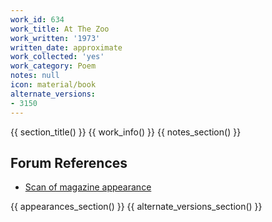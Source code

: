 ```yaml
---
work_id: 634
work_title: At The Zoo
work_written: '1973'
written_date: approximate
work_collected: 'yes'
work_category: Poem
notes: null
icon: material/book
alternate_versions:
- 3150
---
```


{{ section_title() }}
{{ work_info() }}
{{ notes_section() }}
## Forum References
- [Scan of magazine appearance](https://bukowskiforum.com/threads/red-dot-or-not-poems-from-nyq-13-14-and-15.7363/)

{{ appearances_section() }}
{{ alternate_versions_section() }}